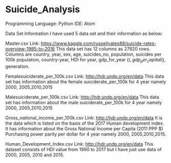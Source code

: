 # Suicide_Analysis

Programming Language:  Python
IDE: Atom

Data Set Information
 I have used 5 data set and their information as below:

Master.csv 
 Link: https://www.kaggle.com/russellyates88/suicide-rates-overview-1985-to-2016
This data set has 12 columns as 27820 rows. Columns are country, year, sex, age, suicides_no, population, suicides per 100k population, country-year, HDI for year, gdp_for_year ($), gdp_per_capital ($), generation.

Femalesuiciderate_per_100k.csv
Link: http://hdr.undp.org/en/data
This data set has information about the female suiciderate_per_100k for 4 year namely 2000, 2005,2010,2015

Malesuiciderate_per_100k.csv
Link: http://hdr.undp.org/en/data
This data set has information about the male suiciderate_per_100k for 4 year namely 2000, 2005,2010,2015

Gross_national_income_per_100k.csv
Link: http://hdr.undp.org/en/data
It is the data which is listed on the basis of the 2017 Human development index. It has information about the Gross National Income per Capita (2011 PPP $) Purchasing power parity per dollar for 4 year namely 2000, 2005,2010,2015.

Human_Development_Index.csv
Link: http://hdr.undp.org/en/data
This dataset consists of HDI value from 1990 to 2017 but I have just use data of 2000, 2005, 2010 and 2015.




